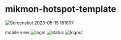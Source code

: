 # mikmon-hotspot-template
![Screenshot 2023-05-15 181807](https://github.com/abanillajrwn/mikmon-hotspot-template/assets/85285442/49f5d15f-7e88-4e59-982c-14eb7b789833)


mobile view
![login](https://github.com/abanillajrwn/mikmon-hotspot-template/assets/85285442/a07a7e2a-bc07-48f2-a569-e471d5c705a7)
![status](https://github.com/abanillajrwn/mikmon-hotspot-template/assets/85285442/c479d48d-ab8c-468c-87da-22f8ac119ea0)
![logout](https://github.com/abanillajrwn/mikmon-hotspot-template/assets/85285442/1ebd41b7-b63d-46e0-977e-54399acbe75a)
